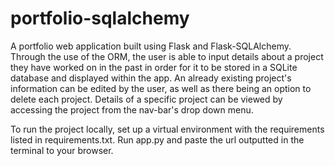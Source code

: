 # portfolio-sqlalchemy

A portfolio web application built using Flask and Flask-SQLAlchemy. Through the use of the ORM, the user is able to input details about a project they have worked on in the past in order for it to be stored in a SQLite database and displayed within the app. An already existing project's information can be edited by the user, as well as there being an option to delete each project. Details of a specific project can be viewed by accessing the project from the nav-bar's drop down menu.

To run the project locally, set up a virtual environment with the requirements listed in requirements.txt. Run app.py and paste the url outputted in the terminal to your browser.

